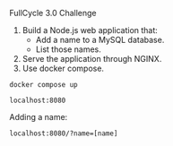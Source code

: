 FullCycle 3.0 Challenge

1. Build a Node.js web application that:
    - Add a name to a MySQL database.
    - List those names.
3. Serve the application through NGINX.
4. Use docker compose.

```shell
docker compose up
```

```
localhost:8080
```

Adding a name:
```
localhost:8080/?name=[name]
```
